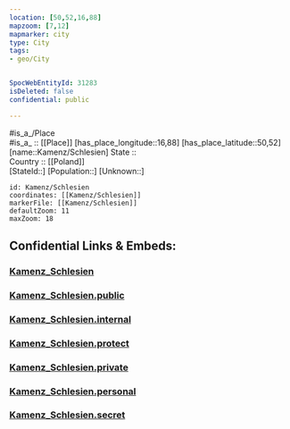 ```yaml
---
location: [50,52,16,88] 
mapzoom: [7,12] 
mapmarker: city 
type: City
tags:
- geo/City


SpocWebEntityId: 31283
isDeleted: false
confidential: public

---
```

#is_a_/Place  
#is_a_ :: [[Place]] 
[has_place_longitude::16,88] 
[has_place_latitude::50,52] 
[name::Kamenz/Schlesien] 
State ::  
Country :: [[Poland]]  
[StateId::] 
[Population::] 
[Unknown::] 


```leaflet
id: Kamenz/Schlesien
coordinates: [[Kamenz/Schlesien]] 
markerFile: [[Kamenz/Schlesien]] 
defaultZoom: 11 
maxZoom: 18
```


## Confidential Links & Embeds: 

### [Kamenz_Schlesien](/_Standards/Earth/Continent/Europe/Europe~East/Poland/City/Kamenz_Schlesien.md) 

### [Kamenz_Schlesien.public](/_public/Earth/Continent/Europe/Europe~East/Poland/City/Kamenz_Schlesien.public.md) 

### [Kamenz_Schlesien.internal](/_internal/Earth/Continent/Europe/Europe~East/Poland/City/Kamenz_Schlesien.internal.md) 

### [Kamenz_Schlesien.protect](/_protect/Earth/Continent/Europe/Europe~East/Poland/City/Kamenz_Schlesien.protect.md) 

### [Kamenz_Schlesien.private](/_private/Earth/Continent/Europe/Europe~East/Poland/City/Kamenz_Schlesien.private.md) 

### [Kamenz_Schlesien.personal](/_personal/Earth/Continent/Europe/Europe~East/Poland/City/Kamenz_Schlesien.personal.md) 

### [Kamenz_Schlesien.secret](/_secret/Earth/Continent/Europe/Europe~East/Poland/City/Kamenz_Schlesien.secret.md)

